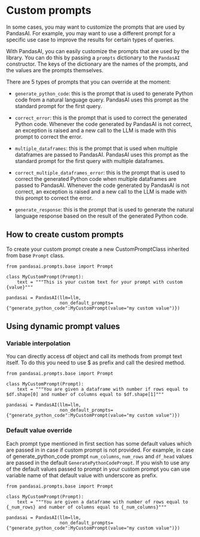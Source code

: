 # Custom prompts

In some cases, you may want to customize the prompts that are used by PandasAI. For example, you may want to use a different prompt for a specific use case to improve the results for certain types of queries.

With PandasAI, you can easily customize the prompts that are used by the library. You can do this by passing a `prompts` dictionary to the `PandasAI` constructor. The keys of the dictionary are the names of the prompts, and the values are the prompts themselves.

There are 5 types of prompts that you can override at the moment:

- `generate_python_code`: this is the prompt that is used to generate Python code from a natural language query. PandasAI uses this prompt as the standard prompt for the first query.

- `correct_error`: this is the prompt that is used to correct the generated Python code. Whenever the code generated by PandasAI is not correct, an exception is raised and a new call to the LLM is made with this prompt to correct the error.

- `multiple_dataframes`: this is the prompt that is used when multiple dataframes are passed to PandasAI. PandasAI uses this prompt as the standard prompt for the first query with multiple dataframes.

- `correct_multiple_dataframes_error`: this is the prompt that is used to correct the generated Python code when multiple dataframes are passed to PandasAI. Whenever the code generated by PandasAI is not correct, an exception is raised and a new call to the LLM is made with this prompt to correct the error.

- `generate_response`: this is the prompt that is used to generate the natural language response based on the result of the generated Python code.

## How to create custom prompts

To create your custom prompt create a new CustomPromptClass inherited from base `Prompt` class.

```
from pandasai.prompts.base import Prompt

class MyCustomPrompt(Prompt):
    text = """This is your custom text for your prompt with custom {value}"""

pandasai = PandasAI(llm=llm, 
                    non_default_prompts={"generate_python_code":MyCustomPrompt(value="my custom value")})

```

## Using dynamic prompt values

### Variable interpolation

You can directly access df object and call its methods from prompt text itself. To do this you need to use $ as prefix and call the desired method.

```
from pandasai.prompts.base import Prompt

class MyCustomPrompt(Prompt):
    text = """You are given a dataframe with number if rows equal to $df.shape[0] and number of columns equal to $df.shape[1]"""

pandasai = PandasAI(llm=llm, 
                    non_default_prompts={"generate_python_code":MyCustomPrompt(value="my custom value")})

```

### Default value override
Each prompt type mentioned in first section has some default values which are passed in in case if custom prompt is not provided. For example, in case of generate_python_code prompt `num_columns`, `num_rows` and `df_head` values are passed in the default `GeneratePythonCodePrompt`. If you wish to use any of the default values passed to prompt in your custom prompt you can use variable name of that default value with underscore as prefix.

```
from pandasai.prompts.base import Prompt

class MyCustomPrompt(Prompt):
    text = """You are given a dataframe with number of rows equal to {_num_rows} and number of columns equal to {_num_columns}"""

pandasai = PandasAI(llm=llm, 
                    non_default_prompts={"generate_python_code":MyCustomPrompt(value="my custom value")})

    
```